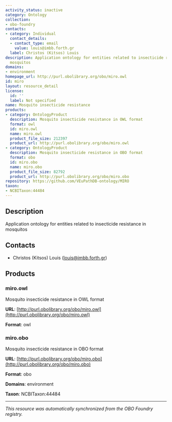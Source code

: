 ```yaml
---
activity_status: inactive
category: Ontology
collection:
- obo-foundry
contacts:
- category: Individual
  contact_details:
  - contact_type: email
    value: louis@imbb.forth.gr
  label: Christos (Kitsos) Louis
description: Application ontology for entities related to insecticide resistance in
  mosquitos
domains:
- environment
homepage_url: http://purl.obolibrary.org/obo/miro.owl
id: miro
layout: resource_detail
license:
  id: ''
  label: Not specified
name: Mosquito insecticide resistance
products:
- category: OntologyProduct
  description: Mosquito insecticide resistance in OWL format
  format: owl
  id: miro.owl
  name: miro.owl
  product_file_size: 212397
  product_url: http://purl.obolibrary.org/obo/miro.owl
- category: OntologyProduct
  description: Mosquito insecticide resistance in OBO format
  format: obo
  id: miro.obo
  name: miro.obo
  product_file_size: 82792
  product_url: http://purl.obolibrary.org/obo/miro.obo
repository: https://github.com/VEuPathDB-ontology/MIRO
taxon:
- NCBITaxon:44484
---
```

## Description

Application ontology for entities related to insecticide resistance in mosquitos

## Contacts

- Christos (Kitsos) Louis (louis@imbb.forth.gr)

## Products

### miro.owl

Mosquito insecticide resistance in OWL format

**URL**: [http://purl.obolibrary.org/obo/miro.owl](http://purl.obolibrary.org/obo/miro.owl)

**Format**: owl

### miro.obo

Mosquito insecticide resistance in OBO format

**URL**: [http://purl.obolibrary.org/obo/miro.obo](http://purl.obolibrary.org/obo/miro.obo)

**Format**: obo

**Domains**: environment

**Taxon**: NCBITaxon:44484

---

*This resource was automatically synchronized from the OBO Foundry registry.*